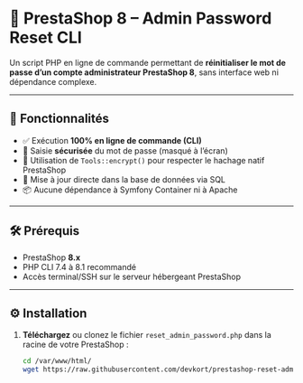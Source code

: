 # 🔐 PrestaShop 8 – Admin Password Reset CLI

Un script PHP en ligne de commande permettant de **réinitialiser le mot de passe d’un compte administrateur PrestaShop 8**, sans interface web ni dépendance complexe.

---

## 🚀 Fonctionnalités

- ✅ Exécution **100% en ligne de commande (CLI)**
- 🔐 Saisie **sécurisée** du mot de passe (masqué à l’écran)
- 🧠 Utilisation de `Tools::encrypt()` pour respecter le hachage natif PrestaShop
- 💾 Mise à jour directe dans la base de données via SQL
- 📦 Aucune dépendance à Symfony Container ni à Apache

---

## 🛠️ Prérequis

- PrestaShop **8.x**
- PHP CLI 7.4 à 8.1 recommandé
- Accès terminal/SSH sur le serveur hébergeant PrestaShop

---

## ⚙️ Installation

1. **Téléchargez** ou clonez le fichier `reset_admin_password.php` dans la racine de votre PrestaShop :
   ```bash
   cd /var/www/html/
   wget https://raw.githubusercontent.com/devkort/prestashop-reset-admin-password/main/reset_admin_password.php
